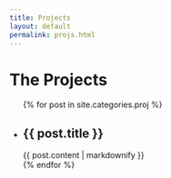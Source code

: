 ```yaml
---
title: Projects
layout: default
permalink: projs.html
---
```


<h1 class="page-heading">The Projects</h1>
<ul class="post-list">
  {% for post in site.categories.proj %}
  <li>
    <h2>
      {{ post.title }}
    </h2>
    {{ post.content | markdownify }}
  </li>
  {% endfor %}
</ul>